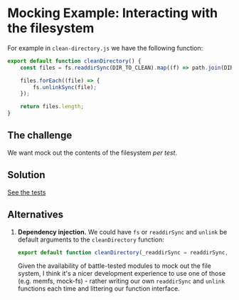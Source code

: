 # Mocking Example: Interacting with the filesystem

For example in `clean-directory.js` we have the following function:

```js
export default function cleanDirectory() {
    const files = fs.readdirSync(DIR_TO_CLEAN).map((f) => path.join(DIR_TO_CLEAN, f));

    files.forEach((file) => {
        fs.unlinkSync(file);
    });

    return files.length;
}
```

## The challenge

We want mock out the contents of the filesystem _per test_.

## Solution

[See the tests](./__tests__)

## Alternatives

1. **Dependency injection.** We could have `fs` or `readdirSync` and `unlink` be
   default arguments to the `cleanDirectory` function:

   ```js
   export default function cleanDirectory(_readdirSync = readdirSync, _unlink = unlink) {
   ```

   Given the availability of battle-tested modules to mock out the file system,
   I think it's a nicer development experience to use one of those (e.g. memfs,
   mock-fs) - rather writing our own `readdirSync` and `unlink` functions each
   time and littering our function interface.
